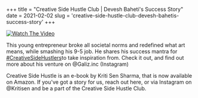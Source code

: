 +++
title = "Creative Side Hustle Club | Devesh Baheti's Success Story"
date = 2021-02-02 
slug = 'creative-side-hustle-club-devesh-bahetis-success-story'
+++

[![Watch The Video](https://github.com/ksens/ksens.github.io/blob/master/img/WhatsApp%20Image%202023-04-11%20at%201.54.37%20AM.jpeg?raw=true)](https://youtu.be/xAnfGtmtzPk)

This young entrepreneur broke all societal norms and redefined what art means, while smashing his 9-5 job. He shares his success mantra for [#CreativeSideHustlers](https://m.youtube.com/results?search_query=%23creativesidehustlers)​ to take inspiration from. Check it out, and find out more about his venture on @Galiz.inc (Instagram)

Creative Side Hustle is an e-book by Kriti Sen Sharma, that is now available on Amazon. If you've got a story for us, reach out here, or via Instagram on @Kritisen and be a part of the Creative Side Hustle Club.